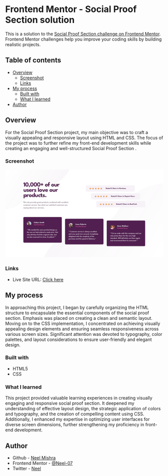 # Frontend Mentor - Social Proof Section solution

This is a solution to the [Social Proof Section  challenge on Frontend Mentor](https://www.frontendmentor.io/challenges/testimonials-grid-section-Nnw6J7Un7/hub). Frontend Mentor challenges help you improve your coding skills by building realistic projects. 

## Table of contents

- [Overview](#overview)
  - [Screenshot](#screenshot)
  - [Links](#links)
- [My process](#my-process)
  - [Built with](#built-with)
  - [What I learned](#what-i-learned)
- [Author](#author)


## Overview
For the Social Proof Section  project, my main objective was to craft a visually appealing and responsive layout using HTML and CSS. The focus of the project was to further refine my front-end development skills while creating an engaging and well-structured Social Proof Section .
  
### Screenshot

![](./design/desktop-design.jpg)

### Links
- Live Site URL: [Click here](https://neel-07.github.io/Product-preview-card-component/)

## My process
 In approaching this project, I began by carefully organizing the HTML structure to encapsulate the essential components of the social proof section. Emphasis was placed on creating a clean and semantic layout. Moving on to the CSS implementation, I concentrated on achieving visually appealing design elements and ensuring seamless responsiveness across various screen sizes. Significant attention was devoted to typography, color palettes, and layout considerations to ensure user-friendly and elegant design.

### Built with

- HTML5
- CSS 


### What I learned
This project provided valuable learning experiences in creating visually engaging and responsive social proof section. It deepened my understanding of effective layout design, the strategic application of colors and typography, and the creation of compelling content using CSS. Additionally, I enhanced my expertise in optimizing user interfaces for diverse screen dimensions, further strengthening my proficiency in front-end development.

## Author

- Github - [Neel Mishra](https://github.com/Neel-07)
- Frontend Mentor - [@Neel-07](https://www.frontendmentor.io/profile/Neel-07)
- Twitter - [Neel](https://twitter.com/Neel_M7)

